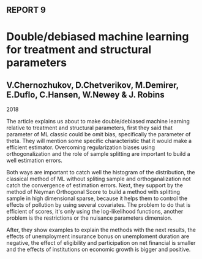 ## REPORT 9
# Double/debiased machine learning for treatment and structural parameters

## V.Chernozhukov, D.Chetverikov, M.Demirer, E.Duflo, C.Hansen, W.Newey & J. Robins
2018

The article explains us about to make double/debiased machine learning relative to treatment and structural parameters, first they said that parameter of ML classic could be omit bias, specifically the parameter of theta. They will mention some specific characteristic that it would make a efficient estimator. Overcoming regularization biases using orthogonalization and the role of sample splitting are important to build a well estimation errors.

Both ways are important to catch well the histogram of the distribution, the classical method of ML without spliting sample and orthoganalization not catch the convergence of estimation errors. Next, they support by the method of Neyman Orthogonal Score to build a method with splitting sample in high dimensional sparse, because it helps them to control the effects of pollution by using several covariates. The problem to do that is efficient of scores, it's only using the log-likelihood functions, another problem is the restrictions or the nuisance parameters dimension.

After, they show examples to explain the methods with the next results, the effects of unemployment insurance bonus on unemploment duration are negative, the effect of eligibility and participation on net financial is smaller and the effects of institutions on economic growth is bigger and positive.



